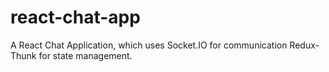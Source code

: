 # react-chat-app
A React Chat Application, which uses Socket.IO for communication Redux-Thunk for state management.
